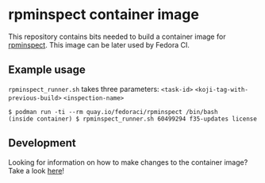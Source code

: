 # rpminspect container image

This repository contains bits needed to build a container image for [rpminspect](https://github.com/rpminspect/rpminspect). This image can be later used by Fedora CI.

## Example usage

`rpminspect_runner.sh` takes three parameters: `<task-id>` `<koji-tag-with-previous-build>` `<inspection-name>`

```shell
$ podman run -ti --rm quay.io/fedoraci/rpminspect /bin/bash
(inside container) $ rpminspect_runner.sh 60499294 f35-updates license
```

## Development

Looking for information on how to make changes to the container image? Take a look [here](./docs/development.md)!

